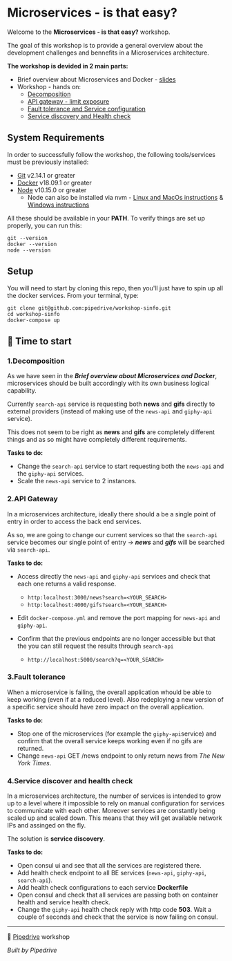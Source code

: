 # Microservices - is that easy?

Welcome to the **Microservices - is that easy?** workshop.

The goal of this workshop is to provide a general overview about the development challenges and bennefits in a Microservices architecture.

**The workshop is devided in 2 main parts:**
 * Brief overview about Microservices and Docker - [slides](https://www.pipedrive.com)
 * Workshop - hands on:
    * [Decomposition](#part1)
    * [API gateway - limit exposure](#part2)
    * [Fault tolerance and Service configuration](#part3)
    * [Service discovery and Health check](#part4)

## System Requirements

In order to successfully follow the workshop, the following tools/services must be previously installed:
 * [Git](https://git-scm.com/downloads) v2.14.1 or greater
 * [Docker](https://docs.docker.com/install/) v18.09.1 or greater
 * [Node](https://nodejs.org/en/download/) v10.15.0 or greater
    * Node can also be installed via nvm - [Linux and MacOs instructions](https://gist.github.com/d2s/372b5943bce17b964a79) & [Windows instructions](https://github.com/coreybutler/nvm-windows)

All these should be available in your **PATH**. To verify things are set up properly, you can run this:

```
git --version
docker --version
node --version
```

## Setup

You will need to start by cloning this repo, then you'll just have to spin up all the docker services. From your terminal, type:

```
git clone git@github.com:pipedrive/workshop-sinfo.git
cd workshop-sinfo
docker-compose up
```

## 🤘 Time to start

### 1.Decomposition <a id="part1"/>

As we have seen in the _**Brief overview about Microservices and Docker**_, microservices should be built accordingly with its own business logical capability.

Currently `search-api` service is requesting both **news** and **gifs** directly to external providers (instead of making use of the `news-api` and `giphy-api` service).

This does not seem to be right as **news** and **gifs** are completely different things and as so might have completely different requirements.

**Tasks to do:**
* Change the `search-api` service to start requesting both the `news-api` and the `giphy-api` services.
* Scale the `news-api` service to 2 instances.

### 2.API Gateway <a id="part2"/>

In a microservices architecture, ideally there should a be a single point of entry in order to access the back end services.

As so, we are going to change our current services so that the `search-api` service becomes our single point of entry -> ***news*** and ***gifs*** will be searched via `search-api`.

**Tasks to do:**
* Access directly the `news-api` and `giphy-api` services and check that each one returns a valid response.
    * `http:localhost:3000/news?search=<YOUR_SEARCH>`
    * `http:localhost:4000/gifs?search=<YOUR_SEARCH>`

* Edit `docker-compose.yml` and remove the port mapping for `news-api` and `giphy-api`.
* Confirm that the previous endpoints are no longer accessible but that the you can still request the results through `search-api`
    * `http://localhost:5000/search?q=<YOUR_SEARCH>`

### 3.Fault tolerance <a id="part3"/>

When a microservice is failing, the overall application whould be able to keep working (even if at a reduced level). Also redeploying a new version of a specific service should have zero impact on the overall application.

**Tasks to do:**
* Stop one of the microservices (for example the `giphy-api`service) and confirm that the overall service keeps working even if no gifs are returned.
* Change `news-api` GET /news endpoint to only return news from
_The New York Times_.

### 4.Service discover and health check <a id="part4"/>

In a microservices architecture, the number of services is intended to grow up to a level where it impossible to rely on manual configuration for services to communicate with each other.
Moreover services are constantly being scaled up and scaled down. This means that they will get available network IPs and assinged on the fly.

The solution is **service discovery**.

**Tasks to do:**
* Open consul ui and see that all the services are registered there.
* Add health check endpoint to all BE services (`news-api`, `giphy-api`, `search-api`).
* Add health check configurations to each service **Dockerfile**
* Open consul and check that all services are passing both on container health and service health check.
* Change the `giphy-api` health check reply with http code **503**. Wait a couple of seconds and check that the service is now failing on consul.

---

💚 [Pipedrive](https://www.pipedrive.com) workshop

_Built by Pipedrive_
